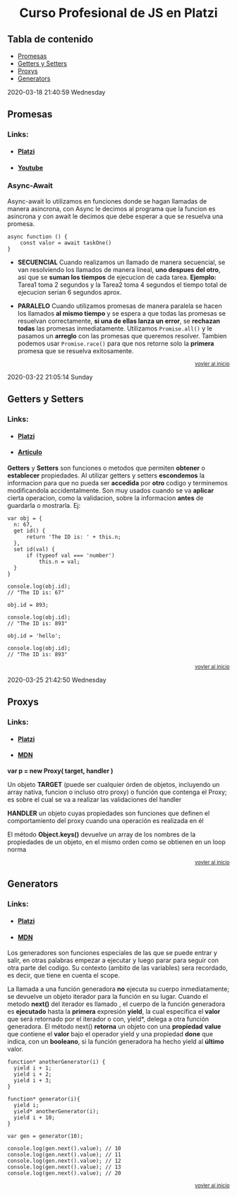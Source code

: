 <div align='center'> 
    <h1>Curso Profesional de JS en Platzi</h1>
</div>

## Tabla de contenido
- [Promesas](#promesas)
- [Getters y Setters](#getters-y-setters)
- [Proxys](#proxys)
- [Generators](#generators)

2020-03-18 21:40:59 Wednesday
## Promesas
### Links:
- #### [Platzi](https://platzi.com/clases/1642-javascript-profesional/22170-promesas/ "Clase")
- #### [Youtube](https://www.youtube.com/watch?v=Q3HtXuDEy5s "Youtube")

### Async-Await
Async-await lo utilizamos en funciones donde se hagan llamadas de manera asincrona, con Async le decimos al programa que la funcion es asincrona y con await le decimos que debe esperar a que se resuelva una promesa.

    async function () {
    	const valor = await taskOne()
    }
- **SECUENCIAL**
Cuando realizamos un llamado de manera secuencial, se van resolviendo los llamados de manera lineal, **uno despues del otro**, asi que se **suman los tiempos** de ejecucion de cada tarea.
**Ejemplo:** Tarea1 toma 2 segundos y la Tarea2 toma 4 segundos el tiempo total de ejecucion serian 6 segundos aprox.

- **PARALELO**
Cuando utilizamos promesas de manera paralela se hacen los llamados **al mismo tiempo** y se espera a que todas las promesas se resuelvan correctamente, **si una de ellas lanza un error**, se **rechazan todas** las promesas inmediatamente.
Utilizamos ``Promise.all()`` y le pasamos un **arreglo** con las promesas que queremos resolver.
Tambien podemos usar ``Promise.race()`` para que nos retorne solo la **primera** promesa que se resuelva exitosamente.

<div align='right'> 
    <small><a href = '##tabla-de-contenido'>vovler al inicio</a></small>
</div>

2020-03-22 21:05:14 Sunday
## Getters y Setters
### Links:
- ####  [Platzi](https://platzi.com/clases/1642-javascript-profesional/22171-getters-y-setters/ "Platzi")
- #### [Articulo](https://www.hongkiat.com/blog/getters-setters-javascript/ "Articulo")

**Getters** y **Setters** son funciones o metodos que permiten **obtener** o **establecer** propiedades. 
Al utilizar getters y setters **escondemos** la informacion para que no pueda ser **accedida** por **otro** codigo y terminemos modificandola accidentalmente.
Son muy usados cuando se va **aplicar** cierta operacion, como la validacion, sobre la informacion **antes** de guardarla o mostrarla. Ej:

    var obj = {
      n: 67,
      get id() {
          return 'The ID is: ' + this.n;
      },
      set id(val) {
          if (typeof val === 'number')
              this.n = val;
      }
    }
     
    console.log(obj.id);
    // "The ID is: 67"
     
    obj.id = 893;
     
    console.log(obj.id);
    // "The ID is: 893"
     
    obj.id = 'hello';
     
    console.log(obj.id);
    // "The ID is: 893"

<div align='right'> 
    <small><a href = '##tabla-de-contenido'>vovler al inicio</a></small>
</div>

2020-03-25 21:42:50 Wednesday
## Proxys
### Links:
- #### [Platzi](https://platzi.com/clases/1642-javascript-profesional/22172-proxy/ "Platzi")
- #### [MDN](https://developer.mozilla.org/es/docs/Web/JavaScript/Referencia/Objetos_globales/Proxy "MDN")

**var p = new Proxy( target, handler )**

Un objeto **TARGET** (puede ser cualquier órden de objetos, incluyendo un array nativa, funcion o incluso otro proxy) o función que contenga el Proxy; es sobre el cual se va a realizar las validaciones del handler

**HANDLER** un objeto cuyas propiedades son funciones que definen el comportamiento del proxy cuando una operación es realizada en él

El método **Object.keys()** devuelve un array de los nombres de la propiedades de un objeto, en el mismo orden como se obtienen en un loop norma

<div align='right'> 
    <small><a href = '##tabla-de-contenido'>vovler al inicio</a></small>
</div>

## Generators
### Links:
- ####  [Platzi](https://platzi.com/clases/1642-javascript-profesional/22173-generators/ "Platzi")
- #### [MDN](https://developer.mozilla.org/es/docs/Web/JavaScript/Referencia/Sentencias/function* "MDN")

Los generadores son funciones especiales de las que se puede entrar y salir, en otras palabras empezar a ejecutar y luego parar para seguir con otra parte del codigo. Su contexto (ambito de las variables) sera recordado, es decir, que tiene en cuenta el scope. 

La llamada a una función generadora **no** ejecuta su cuerpo inmediatamente; se devuelve un objeto iterador para la función en su lugar. Cuando el metodo **next()** del iterador es llamado , el cuerpo de la función generadora es **ejecutado** hasta la **primera** expresión **yield**, la cual especifica el **valor** que será retornado por el iterador o con, yield*, delega a otra función generadora. El método next() **retorna** un objeto con una **propiedad** **value** que contiene el **valor** bajo el operador yield y una propiedad **done** que indica, con un **booleano**, si la función generadora ha hecho yield al **último** valor.

    function* anotherGenerator(i) {
      yield i + 1;
      yield i + 2;
      yield i + 3;
    }
    
    function* generator(i){
      yield i;
      yield* anotherGenerator(i);
      yield i + 10;
    }
    
    var gen = generator(10);
    
    console.log(gen.next().value); // 10
    console.log(gen.next().value); // 11
    console.log(gen.next().value); // 12
    console.log(gen.next().value); // 13
    console.log(gen.next().value); // 20
    
<div align='right'> 
    <small><a href = '##tabla-de-contenido'>vovler al inicio</a></small>
</div>
